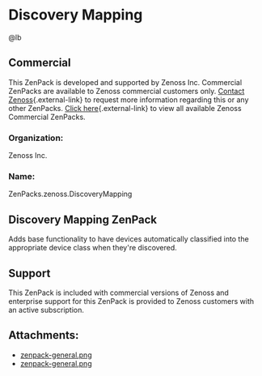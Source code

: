 # Discovery Mapping

@lb[](img/zenpack-zenpack-general.png)

## Commercial

This ZenPack is developed and supported by Zenoss Inc. Commercial
ZenPacks are available to Zenoss commercial customers only. [Contact Zenoss](https://tryit.zenoss.com/zenpack-contact){.external-link} to
request more information regarding this or any other ZenPacks. [Click here](https://zenoss.com/product/zenpacks?f%5B0%5D=im_field_zenpack_category:1046){.external-link} to
view all available Zenoss Commercial ZenPacks.

### Organization:

Zenoss Inc.

### Name:

ZenPacks.zenoss.DiscoveryMapping

## Discovery Mapping ZenPack

Adds base functionality to have devices automatically classified into
the appropriate device class when they're discovered.

## Support

This ZenPack is included with commercial versions of Zenoss and
enterprise support for this ZenPack is provided to Zenoss customers with
an active subscription.

## Attachments:

-   [zenpack-general.png](img/zenpack-zenpack-general.png)
-   [zenpack-general.png](img/zenpack-zenpack-general.png)


